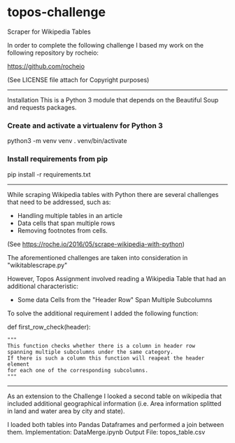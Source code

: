 # topos-challenge
Scraper for Wikipedia Tables

In order to complete the following challenge I based my work on the following repository by rocheio:

https://github.com/rocheio

(See LICENSE file attach for Copyright purposes)

-----------------------------------------------------------------------------------------------------------------------------------

Installation
This is a Python 3 module that depends on the Beautiful Soup and requests packages.

### Create and activate a virtualenv for Python 3
python3 -m venv venv
. venv/bin/activate

### Install requirements from pip
pip install -r requirements.txt

------------------------------------------------------------------------------------------------------------------------------------

While scraping Wikipedia tables with Python there are several challenges that need to be addressed, 
such as:

- Handling multiple tables in an article 
- Data cells that span multiple rows
- Removing footnotes from cells.

(See https://roche.io/2016/05/scrape-wikipedia-with-python)

The aforementioned challenges are taken into consideration in "wikitablescrape.py"

However, Topos Assignment involved reading a Wikipedia Table that had an additional characteristic:

- Some data Cells from the "Header Row" Span Multiple Subcolumns

To solve the additional requirement I added the following function:

def first_row_check(header):

    """
    This function checks whether there is a column in header row
    spanning multiple subcolumns under the same category. 
    If there is such a column this function will reapeat the header element
    for each one of the corresponding subcolumns.
    """

-------------------------------------------------------------------------------------------------------------------------------------

As an extension to the Challenge I looked a second table on wikipedia that included additional geographical information
(i.e. Area information splitted in land and water area by city and state).

I loaded both tables into Pandas Dataframes and performed a join between them. 
Implementation: DataMerge.ipynb
Output File: topos_table.csv






